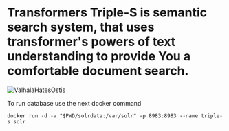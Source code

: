 # Transformers Triple-S is semantic search system, that uses transformer's powers of text understanding to provide You a comfortable document search.
<img src="https://i.scdn.co/image/ab67616d0000b273b12877d8bdfaa0f19b4624fa" Title="ValhalaHatesOstis">

To run database use the next docker command
```
docker run -d -v "$PWD/solrdata:/var/solr" -p 8983:8983 --name triple-s solr
```
